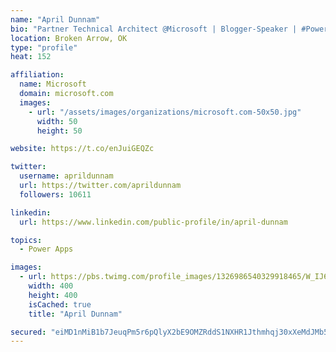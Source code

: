 ```yaml
---
name: "April Dunnam"
bio: "Partner Technical Architect @Microsoft | Blogger-Speaker | #PowerApps, #PowerAutomate, #Office365, #SharePoint | #WIT | #Karaoke Queen"
location: Broken Arrow, OK
type: "profile"
heat: 152

affiliation:
  name: Microsoft
  domain: microsoft.com
  images:
    - url: "/assets/images/organizations/microsoft.com-50x50.jpg"
      width: 50
      height: 50

website: https://t.co/enJuiGEQZc

twitter:
  username: aprildunnam
  url: https://twitter.com/aprildunnam
  followers: 10611

linkedin:
  url: https://www.linkedin.com/public-profile/in/april-dunnam

topics:
  - Power Apps

images:
  - url: https://pbs.twimg.com/profile_images/1326986540329918465/W_IJ6Ih2_400x400.jpg
    width: 400
    height: 400
    isCached: true
    title: "April Dunnam"

secured: "eiMD1nMiB1b7JeuqPm5r6pQlyX2bE9OMZRddS1NXHR1Jthmhqj30xXeMdJMb5ASxRS9rXBuE3o9LhBSFMvX+pS+I0QWqLLbG2uyYcB8uoJ1rEXvE+2ds/RHtgWMZOCWDt/L5sqmwrGHAO3LQL9+KpHVC/oLfyvyLoTccK5cwRaZYvP+ef7D4Y3HCsczD7iTXfoCZEkKoFtbQ6a9edhNyqfOIluJIVNG1wSQVtD7u7i6QGedNKYBp+Z1iClRugX7l+y0DBBDJY/76bAa2zy6CUrOfqJdOhOlSaOOMWa1KJMwUE2jVlp4uEyUJKJMALOGZ1Xtt1wFTbuCV0Ueo5Yl/SJSgTiQyR5q9WFgO55wXf8h/B2/69PynbTc1QSbiflKkMebSrEYdvVUX6OHIN1lfcPjspUXhXZugu4TsY1PbecY=;EObDDML0gjW1rSo3lfsuMw=="
---
```



